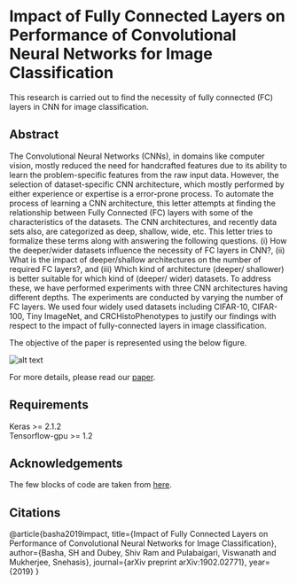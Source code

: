 # Impact of Fully Connected Layers on Performance of Convolutional Neural Networks for Image Classification
This research is carried out to find the necessity of fully connected (FC) layers in CNN for image classification.

## Abstract
The Convolutional Neural Networks (CNNs), in domains like computer vision, mostly reduced the need for handcrafted features due to its ability to learn the problem-specific features from the raw input data. However,  the selection of dataset-specific CNN architecture, which mostly performed by either experience or expertise is a error-prone process. To automate the process of learning a CNN architecture, this letter attempts at finding the relationship between Fully Connected (FC) layers with some of the characteristics of the datasets. The CNN architectures, and recently data sets also, are categorized as deep, shallow, wide, etc. This letter tries to formalize these terms along with answering the following questions. (i) How the deeper/wider datasets influence the necessity of FC layers in CNN?, (ii) What is the impact of deeper/shallow architectures on the number of required FC layers?, and (iii) Which kind of architecture (deeper/ shallower) is better suitable for which kind of (deeper/ wider) datasets. To address these, we have performed experiments with three CNN architectures having different depths. The experiments are conducted by varying the number of FC layers. We used four widely used datasets including CIFAR-10, CIFAR-100, Tiny ImageNet, and CRCHistoPhenotypes to justify our findings with respect to the impact of fully-connected layers in image classification.


The objective of the paper is represented using the below figure.

![alt text](https://github.com/shabbeersh/Impact-of-FC-layers/blob/master/Impact_FC_layers_CNN.png)


For more details, please read our [paper](https://arxiv.org/abs/1902.02771).

## Requirements
Keras >= 2.1.2 <br/>
Tensorflow-gpu >= 1.2

## Acknowledgements
The few blocks of code are taken from [here](https://github.com/geifmany/cifar-vgg).

## Citations
@article{basha2019impact,
  title={Impact of Fully Connected Layers on Performance of Convolutional Neural Networks for Image Classification},
  author={Basha, SH and Dubey, Shiv Ram and Pulabaigari, Viswanath and Mukherjee, Snehasis},
  journal={arXiv preprint arXiv:1902.02771},
  year={2019}
}
